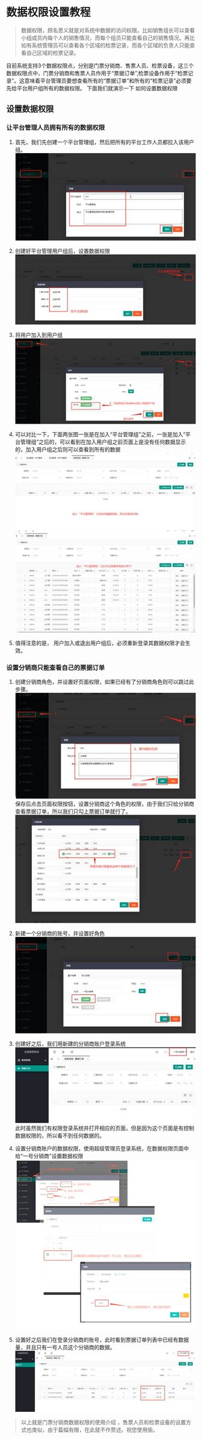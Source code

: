 #  数据权限设置教程

>数据权限，顾名思义就是对系统中数据的访问权限。比如销售组长可以查看小组成员内每个人的销售情况，而每个组员只能查看自己的销售情况。再比如有系统管理员可以查看各个区域的检票记录，而各个区域的负责人只能查看自己区域的检票记录。

目前系统支持3个数据权限点，分别是门票分销商、售票人员、检票设备，这三个数据权限点中，门票分销商和售票人员作用于“票据订单”,检票设备作用于“检票记录”。这意味着平台管理员要想查看所有的“票据订单”和所有的“检票记录”必须要先给平台用户组所有的数据权限。
下面我们就演示一下 如何设置数据权限

## 设置数据权限

### 让平台管理人员拥有所有的数据权限

1. 首先，我们先创建一个平台管理组，然后把所有的平台工作人员都拉入该用户组。
 ![众链网络-票务系统 数据权限](imgs/clip_image002-16383264880096.jpg)
2. 创建好平台管理用户组后，设置数据权限
 ![众链网络-票务系统 数据权限](imgs/clip_image004-16383264880097.jpg)

3. 将用户加入到用户组
 ![众链网络-票务系统 数据权限](imgs/clip_image006-16383264880098.jpg)

4. 可以对比一下，下面两张图一张是在加入“平台管理组”之前，一张是加入“平台管理组”之后的，可以看到在加入用户组之前页面上是没有任何数据显示的，加入用户组之后则可以查看到所有的数据
 ![众链网络-票务系统 数据权限](imgs/clip_image008-163832648800910.jpg) ![img](imgs/clip_image010-16383264880099.jpg)

5. 值得注意的是， 用户加入或退出用户组后，必须重新登录其数据权限才会生效。

### 设置分销商只能查看自己的票据订单

1. 创建分销商角色，并设置好页面权限，如果已经有了分销商角色则可以跳过此步骤。
 ![众链网络-票务系统 数据权限](imgs/clip_image012.jpg)
 保存后点击页面权限按钮，设置分销商这个角色的权限，由于我们只给分销商查看票据订单，所以我们只勾上票据订单就行了。
 ![众链网络-票务系统 数据权限](imgs/clip_image014.jpg)

2. 新建一个分销商的账号，并设置好角色
 ![众链网络-票务系统 数据权限](imgs/clip_image016.jpg)
3. 创建好之后，我们用新建的分销商账户登录系统
 ![众链网络-票务系统 数据权限](imgs/clip_image018.jpg)
 此时虽然我们有权限登录系统并打开相应的页面，但是因为这个页面是有控制数据权限的，所以看不到任何数据的。

4. 设置分销商账户的数据权限，使用超级管理员登录系统，在数据权限页面中给“一号分销商”设置数据权限
 ![众链网络-票务系统 数据权限](imgs/clip_image020.jpg)

5. 设置好之后我们在登录分销商的账号，此时看到票据订单列表中已经有数据量，并且只有一号人员这个分销商的数据。
 ![众链网络-票务系统 数据权限](imgs/clip_image022.jpg)

>以上就是门票分销商数据权限的使用介绍 ，售票人员和检票设备的设置方式也类似，由于篇幅有限，在此就不作赘述。祝您使用愉。